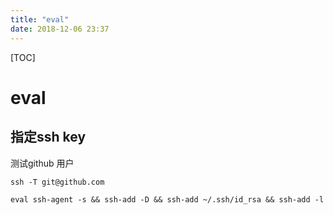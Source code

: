 ```yaml
---
title: "eval"
date: 2018-12-06 23:37
---
```



[TOC]



# eval 



## 指定ssh key

测试github 用户

```
ssh -T git@github.com
```

```
eval ssh-agent -s && ssh-add -D && ssh-add ~/.ssh/id_rsa && ssh-add -l 
```

